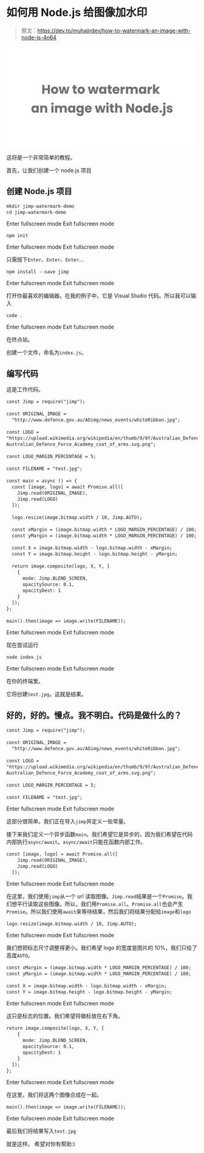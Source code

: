 # 如何用 Node.js 给图像加水印

> 原文：<https://dev.to/muhajirdev/how-to-watermark-an-image-with-node-js-4n64>

[![](img/f7d16f2e10999d4fc85c5138fe9a1d6c.png)](https://res.cloudinary.com/practicaldev/image/fetch/s--sj4oRczg--/c_limit%2Cf_auto%2Cfl_progressive%2Cq_auto%2Cw_880/https://hashnode.imgix.net/res/hashnode/image/upload/v1569411659931/o29o1SXQQ.png%3Fw%3D1600%26h%3D840%26fit%3Dcrop%26crop%3Dentropy%26auto%3Dformat%26q%3D60)

这将是一个非常简单的教程。

首先，让我们创建一个 node.js 项目

## 创建 Node.js 项目

```
mkdir jimp-watermark-demo
cd jimp-watermark-demo 
```

Enter fullscreen mode Exit fullscreen mode

```
npm init 
```

Enter fullscreen mode Exit fullscreen mode

只需按下`Enter`、`Enter`、`Enter`...

```
npm install --save jimp 
```

Enter fullscreen mode Exit fullscreen mode

打开你最喜欢的编辑器。在我的例子中，它是 Visual Studio 代码。所以我可以输入

```
code . 
```

Enter fullscreen mode Exit fullscreen mode

在终点站。

创建一个文件，命名为`index.js`。

## 编写代码

这是工作代码。

```
const Jimp = require("jimp");

const ORIGINAL_IMAGE =
  "http://www.defence.gov.au/ADimg/news_events/whiteRibbon.jpg";

const LOGO = "https://upload.wikimedia.org/wikipedia/en/thumb/9/9f/Australian_Defence_Force_Academy_coat_of_arms.svg/1200px-Australian_Defence_Force_Academy_coat_of_arms.svg.png";

const LOGO_MARGIN_PERCENTAGE = 5;

const FILENAME = "test.jpg";

const main = async () => {
  const [image, logo] = await Promise.all([
    Jimp.read(ORIGINAL_IMAGE),
    Jimp.read(LOGO)
  ]);

  logo.resize(image.bitmap.width / 10, Jimp.AUTO);

  const xMargin = (image.bitmap.width * LOGO_MARGIN_PERCENTAGE) / 100;
  const yMargin = (image.bitmap.width * LOGO_MARGIN_PERCENTAGE) / 100;

  const X = image.bitmap.width - logo.bitmap.width - xMargin;
  const Y = image.bitmap.height - logo.bitmap.height - yMargin;

  return image.composite(logo, X, Y, [
    {
      mode: Jimp.BLEND_SCREEN,
      opacitySource: 0.1,
      opacityDest: 1
    }
  ]);
};

main().then(image => image.write(FILENAME)); 
```

Enter fullscreen mode Exit fullscreen mode

现在尝试运行

```
node index.js 
```

Enter fullscreen mode Exit fullscreen mode

在你的终端里。

它将创建`test.jpg`。这就是结果。

## 好的，好的。慢点。我不明白。代码是做什么的？

```
const Jimp = require("jimp");

const ORIGINAL_IMAGE =
  "http://www.defence.gov.au/ADimg/news_events/whiteRibbon.jpg";

const LOGO = "https://upload.wikimedia.org/wikipedia/en/thumb/9/9f/Australian_Defence_Force_Academy_coat_of_arms.svg/1200px-Australian_Defence_Force_Academy_coat_of_arms.svg.png";

const LOGO_MARGIN_PERCENTAGE = 5;

const FILENAME = "test.jpg"; 
```

Enter fullscreen mode Exit fullscreen mode

这部分很简单。我们正在导入`jimp`并定义一些常量。

接下来我们定义一个异步函数`main`。我们希望它是异步的，因为我们希望在代码内部执行`async/await`。`async/await`只能在函数内部工作。

```
const [image, logo] = await Promise.all([
    Jimp.read(ORIGINAL_IMAGE),
    Jimp.read(LOGO)
  ]); 
```

Enter fullscreen mode Exit fullscreen mode

在这里，我们使用`jimp`从一个 url 读取图像。`Jimp.read`结果是一个`Promise`。我们想平行读取这些图像。所以，我们用`Promise.all`。`Promise.all`也会产生`Promise`。所以我们使用`await`来等待结果，然后我们将结果分配给`image`和`logo`

```
logo.resize(image.bitmap.width / 10, Jimp.AUTO); 
```

Enter fullscreen mode Exit fullscreen mode

我们想把标志尺寸调整得更小。我们希望 logo 的宽度是图片的 10%，我们只给了高度`AUTO`。

```
const xMargin = (image.bitmap.width * LOGO_MARGIN_PERCENTAGE) / 100;
const yMargin = (image.bitmap.width * LOGO_MARGIN_PERCENTAGE) / 100;

const X = image.bitmap.width - logo.bitmap.width - xMargin;
const Y = image.bitmap.height - logo.bitmap.height - yMargin; 
```

Enter fullscreen mode Exit fullscreen mode

这只是标志的位置。我们希望将徽标放在右下角。

```
return image.composite(logo, X, Y, [
    {
      mode: Jimp.BLEND_SCREEN,
      opacitySource: 0.1,
      opacityDest: 1
    }
  ]);
}; 
```

Enter fullscreen mode Exit fullscreen mode

在这里，我们将这两个图像合成在一起。

```
main().then(image => image.write(FILENAME)); 
```

Enter fullscreen mode Exit fullscreen mode

最后我们将结果写入`test.jpg`

就是这样。
希望对你有帮助:)